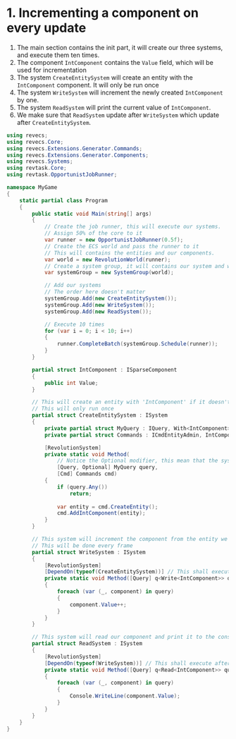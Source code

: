 # 1. Incrementing a component on every update 
1. The main section contains the init part, it will create our three systems, and execute them ten times.
2. The component `IntComponent` contains the `Value` field, which will be used for incrementation
3. The system `CreateEntitySystem` will create an entity with the `IntComponent` component. It will only be run once
4. The system `WriteSystem` will increment the newly created `IntComponent` by one.
5. The system `ReadSystem` will print the current value of `IntComponent`.
6. We make sure that `ReadSystem` update after `WriteSystem` which update after `CreateEntitySystem`.

```cs
using revecs;
using revecs.Core;
using revecs.Extensions.Generator.Commands;
using revecs.Extensions.Generator.Components;
using revecs.Systems;
using revtask.Core;
using revtask.OpportunistJobRunner;

namespace MyGame
{
    static partial class Program
    {
        public static void Main(string[] args)
        {
            // Create the job runner, this will execute our systems.
            // Assign 50% of the core to it
            var runner = new OpportunistJobRunner(0.5f);
            // Create the ECS world and pass the runner to it
            // This will contains the entities and our components.
            var world = new RevolutionWorld(runner);
            // Create a system group, it will contains our system and will schedule them
            var systemGroup = new SystemGroup(world);

            // Add our systems
            // The order here doesn't matter
            systemGroup.Add(new CreateEntitySystem());
            systemGroup.Add(new WriteSystem());
            systemGroup.Add(new ReadSystem());

            // Execute 10 times
            for (var i = 0; i < 10; i++)
            {
                runner.CompleteBatch(systemGroup.Schedule(runner));
            }
        }

        partial struct IntComponent : ISparseComponent
        {
            public int Value;
        }

        // This will create an entity with 'IntComponent' if it doesn't exist
        // This will only run once
        partial struct CreateEntitySystem : ISystem
        {
            private partial struct MyQuery : IQuery, With<IntComponent> {}
            private partial struct Commands : ICmdEntityAdmin, IntComponent.Cmd.IAdmin {}

            [RevolutionSystem]
            private static void Method(
                // Notice the Optional modifier, this mean that the system will still execute even if the query is empty
                [Query, Optional] MyQuery query,
                [Cmd] Commands cmd)
            {
                if (query.Any())
                    return;
                
                var entity = cmd.CreateEntity();
                cmd.AddIntComponent(entity);
            }
        }

        // This system will increment the component from the entity we created in 'CreateEntitySystem'
        // This will be done every frame
        partial struct WriteSystem : ISystem
        {
            [RevolutionSystem]
            [DependOn(typeof(CreateEntitySystem))] // This shall execute after CreateEntitySystem
            private static void Method([Query] q<Write<IntComponent>> query)
            {
                foreach (var (_, component) in query)
                {
                    component.Value++;
                }
            }
        }

        // This system will read our component and print it to the console
        partial struct ReadSystem : ISystem
        {
            [RevolutionSystem]
            [DependOn(typeof(WriteSystem))] // This shall execute after WriteSystem
            private static void Method([Query] q<Read<IntComponent>> query)
            {
                foreach (var (_, component) in query)
                {
                    Console.WriteLine(component.Value);
                }
            }
        }
    }
}
```